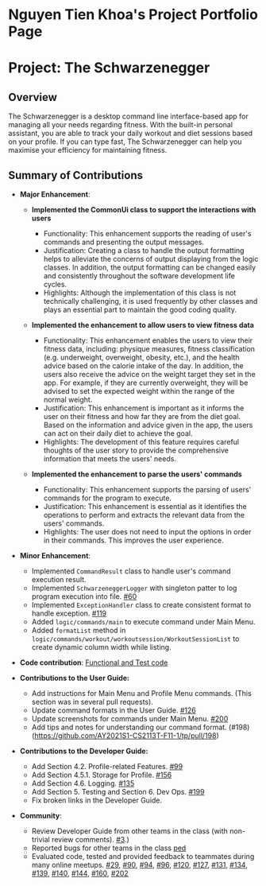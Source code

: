 # Nguyen Tien Khoa's Project Portfolio Page

# Project: The Schwarzenegger
## Overview
The Schwarzenegger is a desktop command line interface-based app for managing all your needs regarding fitness. With the built-in personal assistant, you are able to track your daily workout and diet sessions based on your profile. If you can type fast, The Schwarzenegger can help you maximise your efficiency for maintaining fitness.

## Summary of Contributions 
+ **Major Enhancement**:
   + **Implemented the CommonUi class to support the interactions with users**
      + Functionality: This enhancement supports the reading of user's commands and presenting the output messages.
      + Justification: Creating a class to handle the output formatting helps to alleviate the concerns of output displaying from the logic classes. In addition, the output formatting can be changed easily and consistently throughout the software development life cycles.
      + Highlights: Although the implementation of this class is not technically challenging, it is used frequently by other classes and plays an essential part to maintain the good coding quality. 
            
  + **Implemented the enhancement to allow users to view fitness data**
       + Functionality: This enhancement enables the users to view their fitness data, including: physique measures, fitness classification (e.g. underweight, overweight, obesity, etc.), and the health advice based on the calorie intake of the day. In addition, the users also receive the advice on the weight target they set in the app. For example, if they are currently overweight, they will be advised to set the expected weight within the range of the normal weight.  
       + Justification: This enhancement is important as it informs the user on their fitness and how far they are from the diet goal. Based on the information and advice given in the app, the users can act on their daily diet to achieve the goal.
       + Highlights: The development of this feature requires careful thoughts of the user story to provide the comprehensive information that meets the users' needs.
       
  + **Implemented the enhancement to parse the users' commands**
      + Functionality: This enhancement supports the parsing of users' commands for the program to execute. 
      + Justification: This enhancement is essential as it identifies the operations to perform and extracts the relevant data from the users' commands.
      + Highlights: The user does not need to input the options in order in their commands. This improves the user experience.
      
+ **Minor Enhancement**:
    + Implemented `CommandResult` class to handle user's command execution result.
    + Implemented `SchwarzeneggerLogger` with singleton patter to log program execution into file. [#60](https://github.com/AY2021S1-CS2113T-F11-1/tp/pull/60)
    + Implemented `ExceptionHandler` class to create consistent format to handle exception. [#119](https://github.com/AY2021S1-CS2113T-F11-1/tp/pull/119)
    + Added `logic/commands/main` to execute command under Main Menu.
    + Added `formatList` method in `logic/commands/workout/workoutsession/WorkoutSessionList` to create dynamic column width while listing.
    
+ **Code contribution**: [Functional and Test code](https://nus-cs2113-ay2021s1.github.io/tp-dashboard/#breakdown=true&search=tienkhoa16&sort=groupTitle&sortWithin=title&since=2020-09-27&timeframe=commit&mergegroup=&groupSelect=groupByRepos&checkedFileTypes=docs~functional-code~test-code~other&tabOpen=true&tabType=authorship)

+ **Contributions to the User Guide:**
    + Add instructions for Main Menu and Profile Menu commands. (This section was in several pull requests).
    + Update command formats in the User Guide. [#126](https://github.com/AY2021S1-CS2113T-F11-1/tp/pull/126)
    + Update screenshots for commands under Main Menu. [#200](https://github.com/AY2021S1-CS2113T-F11-1/tp/pull/200)
    + Add tips and notes for understanding our command format. (#198)(https://github.com/AY2021S1-CS2113T-F11-1/tp/pull/198)

+ **Contributions to the Developer Guide:**
    + Add Section 4.2. Profile-related Features. [#99](https://github.com/AY2021S1-CS2113T-F11-1/tp/pull/99)
    + Add Section 4.5.1. Storage for Profile. [#156](https://github.com/AY2021S1-CS2113T-F11-1/tp/pull/156)
    + Add Section 4.6. Logging. [#135](https://github.com/AY2021S1-CS2113T-F11-1/tp/pull/135)
    + Add Section 5. Testing and Section 6. Dev Ops. [#199](https://github.com/AY2021S1-CS2113T-F11-1/tp/pull/199)
    + Fix broken links in the Developer Guide.

+ **Community**:
    + Review Developer Guide from other teams in the class (with non-trivial review comments). [#3](https://github.com/nus-cs2113-AY2021S1/tp/pull/3).)
    + Reported bugs for other teams in the class [ped](https://github.com/tienkhoa16/ped/issues)
    + Evaluated code, tested and provided feedback to teammates during many online meetups. [#29](https://github.com/AY2021S1-CS2113T-F11-1/tp/pull/29), [#90](https://github.com/AY2021S1-CS2113T-F11-1/tp/pull/90), [#94](https://github.com/AY2021S1-CS2113T-F11-1/tp/pull/90), [#96](https://github.com/AY2021S1-CS2113T-F11-1/tp/pull/96), [#120](https://github.com/AY2021S1-CS2113T-F11-1/tp/pull/120), [#127](https://github.com/AY2021S1-CS2113T-F11-1/tp/pull/127), [#131](https://github.com/AY2021S1-CS2113T-F11-1/tp/pull/131), [#134](https://github.com/AY2021S1-CS2113T-F11-1/tp/pull/134), [#139](https://github.com/AY2021S1-CS2113T-F11-1/tp/pull/139), [#140](https://github.com/AY2021S1-CS2113T-F11-1/tp/pull/140), [#144](https://github.com/AY2021S1-CS2113T-F11-1/tp/pull/144), [#160](https://github.com/AY2021S1-CS2113T-F11-1/tp/pull/160), [#202](https://github.com/AY2021S1-CS2113T-F11-1/tp/pull/202)
